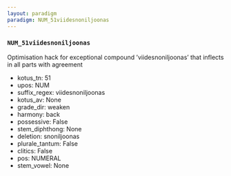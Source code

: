 ```yaml
---
layout: paradigm
paradigm: NUM_51viidesnoniljoonas
---
```

### ` NUM_51viidesnoniljoonas `

Optimisation hack for exceptional compound ’viidesnoniljoonas’ that inflects in all parts with agreement
* kotus_tn: 51
* upos: NUM
* suffix_regex: viidesnoniljoonas
* kotus_av: None
* grade_dir: weaken
* harmony: back
* possessive: False
* stem_diphthong: None
* deletion: snoniljoonas
* plurale_tantum: False
* clitics: False
* pos: NUMERAL
* stem_vowel: None
